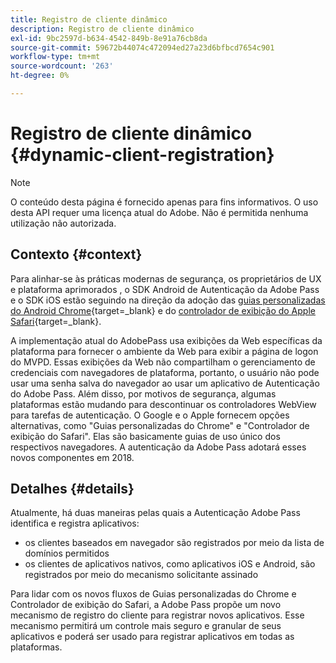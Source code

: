 ```yaml
---
title: Registro de cliente dinâmico
description: Registro de cliente dinâmico
exl-id: 9bc2597d-b634-4542-849b-8e91a76cb8da
source-git-commit: 59672b44074c472094ed27a23d6bfbcd7654c901
workflow-type: tm+mt
source-wordcount: '263'
ht-degree: 0%

---
```


# Registro de cliente dinâmico {#dynamic-client-registration}

>[!NOTE]
>
>O conteúdo desta página é fornecido apenas para fins informativos. O uso desta API requer uma licença atual do Adobe. Não é permitida nenhuma utilização não autorizada.

## Contexto {#context}

Para alinhar-se às práticas modernas de segurança, os proprietários de UX e plataforma aprimorados
, o SDK Android de Autenticação da Adobe Pass e o SDK iOS estão seguindo na direção da adoção das [guias personalizadas do Android Chrome](https://developer.chrome.com/multidevice/android/customtabs){target=_blank} e do [controlador de exibição do Apple Safari](https://developer.apple.com/documentation/safariservices/sfsafariviewcontroller){target=_blank}.

A implementação atual do AdobePass usa exibições da Web específicas da plataforma para fornecer o ambiente da Web para exibir a página de logon do MVPD. Essas exibições da Web não compartilham o gerenciamento de credenciais com navegadores de plataforma, portanto, o usuário não pode usar uma senha salva do navegador ao usar um aplicativo de Autenticação do Adobe Pass. Além disso, por motivos de segurança, algumas plataformas estão mudando para descontinuar os controladores WebView para tarefas de autenticação. O Google e o Apple fornecem opções alternativas, como &quot;Guias personalizadas do Chrome&quot; e &quot;Controlador de exibição do Safari&quot;. Elas são basicamente guias de uso único dos respectivos navegadores. A autenticação da Adobe Pass adotará esses novos componentes em 2018.

## Detalhes {#details}

Atualmente, há duas maneiras pelas quais a Autenticação Adobe Pass identifica e registra aplicativos:

* os clientes baseados em navegador são registrados por meio da lista de domínios permitidos
* os clientes de aplicativos nativos, como aplicativos iOS e Android, são registrados por meio do mecanismo solicitante assinado

Para lidar com os novos fluxos de Guias personalizadas do Chrome e Controlador de exibição do Safari, a Adobe Pass propõe um novo mecanismo de registro do cliente para registrar novos aplicativos. Esse mecanismo permitirá um controle mais seguro e granular de seus aplicativos e poderá ser usado para registrar aplicativos em todas as plataformas.

<!--
## Related Information

- [Dynamic Client Registration API](/help/authentication/dynamic-client-registration-api.md)
- [Dynamic Client Registration Management](/help/authentication/dynamic-client-registration-management.md)
-->
